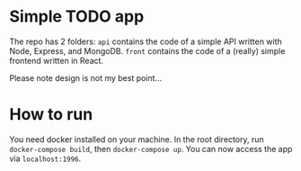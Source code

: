 # Simple TODO app

The repo has 2 folders: 
`api` contains the code of a simple API written with Node, Express, and MongoDB.
`front` contains the code of a (really) simple frontend written in React.

Please note design is not my best point...

# How to run

You need docker installed on your machine.
In the root directory, run `docker-compose build`, then `docker-compose up`.
You can now access the app via `localhost:1996`.
